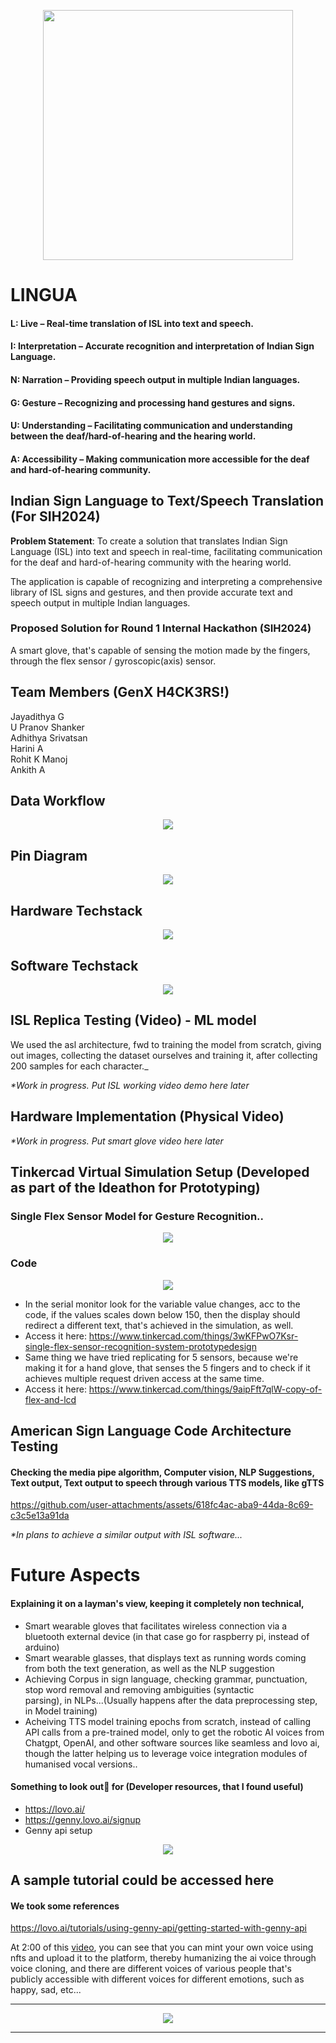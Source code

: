 <p align="center">
  <img src="https://github.com/user-attachments/assets/6bda9ca0-0276-436b-9940-7490677a062a" height="400"/>
</p>

# LINGUA

#### L: Live – Real-time translation of ISL into text and speech.
#### I: Interpretation – Accurate recognition and interpretation of Indian Sign Language.
#### N: Narration – Providing speech output in multiple Indian languages.
#### G: Gesture – Recognizing and processing hand gestures and signs.
#### U: Understanding – Facilitating communication and understanding between the deaf/hard-of-hearing and the hearing world.
#### A: Accessibility – Making communication more accessible for the deaf and hard-of-hearing community.

## Indian Sign Language to Text/Speech Translation (For SIH2024)

__Problem Statement__: To create a solution that translates Indian Sign Language (ISL) into text and speech in real-time, facilitating communication for the deaf and hard-of-hearing community with the hearing world.

The application is capable of recognizing and interpreting a comprehensive library of ISL signs and gestures, and then provide accurate text and speech output in multiple Indian languages.

### Proposed Solution for Round 1 Internal Hackathon (SIH2024)

A smart glove, that's capable of sensing the motion made by the fingers, through the flex sensor / gyroscopic(axis) sensor.

## Team Members (GenX H4CK3RS!)

Jayadithya G  <br/>
U Pranov Shanker <br/>
Adhithya Srivatsan <br/>
Harini A <br/>
Rohit K Manoj <br/>
Ankith A <br/>

## Data Workflow

<p align="center">
  <img src="https://github.com/user-attachments/assets/54b9f4be-b438-4aa9-9799-7afbba3dd963" />
</p>

## Pin Diagram

<p align="center">
  <img src="https://github.com/user-attachments/assets/35bf75df-062b-40f5-8ca1-7d63e7a7a197" />
</p>

## Hardware Techstack

<p align="center">
  <img src="https://github.com/user-attachments/assets/d97ce190-6987-416c-9a9c-f0f36cd8273a" />
</p>

## Software Techstack

<p align="center">
  <img src ="https://github.com/user-attachments/assets/926c8e4a-6706-4fba-94b6-ac2ff7304b11" />

</p>

## ISL Replica Testing (Video) - ML model

We used the asl architecture, fwd to training the model from scratch, giving out images, collecting the dataset ourselves and training it, after collecting 200 samples for each character._

_*Work in progress. Put ISL working video demo here later_

## Hardware Implementation (Physical Video) 

_*Work in progress. Put smart glove video here later_

## Tinkercad Virtual Simulation Setup (Developed as part of the Ideathon for Prototyping)

### Single Flex Sensor Model for Gesture Recognition..

<p align="center">
  <img src="https://github.com/user-attachments/assets/378b6deb-11a3-48fc-9a95-9d384d783845" />
</p>

### Code
<p align="center">
  <img src="https://github.com/user-attachments/assets/ece06c52-ad3e-4211-a653-f5eda93a0805" />
</p>

- In the serial monitor look for the variable value changes, acc to the code, if the values scales down below 150, then the display should redirect a different text, that's achieved in the simulation, as well.
- Access it here: https://www.tinkercad.com/things/3wKFPwO7Ksr-single-flex-sensor-recognition-system-prototypedesign
- Same thing we have tried replicating for 5 sensors, because we're making it for a hand glove, that senses the 5 fingers and to check if it achieves multiple request driven access at the same time.
- Access it here: https://www.tinkercad.com/things/9aipFft7qlW-copy-of-flex-and-lcd

## American Sign Language Code Architecture Testing

#### Checking the media pipe algorithm, Computer vision, NLP Suggestions, Text output, Text output to speech through various TTS models, like gTTS

https://github.com/user-attachments/assets/618fc4ac-aba9-44da-8c69-c3c5e13a91da

_*In plans to achieve a similar output with ISL software..._

# Future Aspects
#### Explaining it on a layman's view, keeping it completely non technical,

- Smart wearable gloves that facilitates wireless connection via a bluetooth external device (in that case go for raspberry pi, instead of arduino) <br/>
- Smart wearable glasses, that displays text as running words coming from both the text generation, as well as the NLP suggestion <br/>
- Achieving Corpus in sign language, checking grammar, punctuation, stop word removal and removing ambiguities (syntactic parsing), in NLPs...(Usually happens after the data preprocessing step, in Model training) <br/>
- Acheiving TTS model training epochs from scratch, instead of calling API calls from a pre-trained model, only to get the robotic AI voices from Chatgpt, OpenAI, and other software sources like seamless and lovo ai, though the latter helping us to leverage voice integration modules of humanised vocal versions..
  
#### Something to look out👀 for (Developer resources, that I found useful)
- https://lovo.ai/
- https://genny.lovo.ai/signup
- Genny api setup
<p align="center">
  <img src="https://github.com/user-attachments/assets/544b895e-7c69-4dde-899f-60e05679a0ba" />
</p>

## A sample tutorial could be accessed here
#### We took some references
https://lovo.ai/tutorials/using-genny-api/getting-started-with-genny-api

At 2:00 of this [video](https://www.youtube.com/watch?v=jQ3ut_pwQFI), you can see that you can mint your own voice using nfts and upload it to the platform, thereby humanizing the ai voice through voice cloning, and there are different voices of various people that's publicly accessible with different voices for different emotions, such as happy, sad, etc...

---

<p align="center">
  <img src="https://github.com/user-attachments/assets/247e25a2-e5a6-4736-882a-5a49c5a0063b" />
</p>

---
